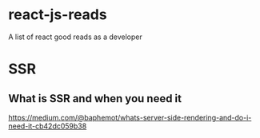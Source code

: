 # react-js-reads
A list of react good reads as a developer

# SSR
## What is SSR and when you need it
https://medium.com/@baphemot/whats-server-side-rendering-and-do-i-need-it-cb42dc059b38

